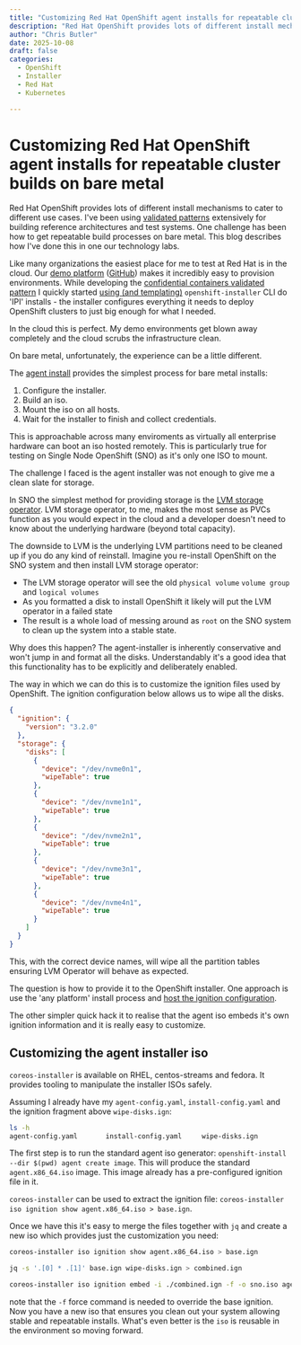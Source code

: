 ```yaml
---
title: "Customizing Red Hat OpenShift agent installs for repeatable cluster builds on bare metal"
description: "Red Hat OpenShift provides lots of different install mechanisms to cater to different use cases. I've been using [validated patterns](https://validatedpatterns.io/patterns/) extensively for building reference architectures and test systems. One challenge has been how to get repeatable build processes on bare metal. This blog describes how I've done this in one our technology labs."
author: "Chris Butler"
date: 2025-10-08
draft: false
categories:
  - OpenShift
  - Installer
  - Red Hat
  - Kubernetes

---
```


# Customizing Red Hat OpenShift agent installs for repeatable cluster builds on bare metal

Red Hat OpenShift provides lots of different install mechanisms to cater to different use cases. 
I've been using [validated patterns](https://validatedpatterns.io/patterns/) extensively for building reference architectures and test systems. One challenge has been how to get repeatable build processes on bare metal. This blog describes how I've done this in one our technology labs.

<!-- more -->


Like many organizations the easiest place for me to test at Red Hat is in the cloud.
Our [demo platform](https://demo.redhat.com/) ([GitHub](https://github.com/rhpds)) makes it incredibly easy to provision environments. 
While developing the [confidential containers validated pattern](https://github.com/validatedpatterns/coco-pattern) I quickly started [using (and templating)](https://github.com/validatedpatterns/coco-pattern/tree/main/rhdp) `openshift-installer` CLI do 'IPI' installs - the installer configures everything it needs to deploy OpenShift clusters to just big enough for what I needed.

In the cloud this is perfect. My demo environments get blown away completely and the cloud scrubs the infrastructure clean.

On bare metal, unfortunately, the experience can be a little different.

The [agent install](https://docs.redhat.com/en/documentation/openshift_container_platform/4.19/html/installing_an_on-premise_cluster_with_the_agent-based_installer/index) provides the simplest process for bare metal installs:

1. Configure the installer.
2. Build an iso.
3. Mount the iso on all hosts.
4. Wait for the installer to finish and collect credentials.

This is approachable across many enviroments as virtually all enterprise hardware can boot an iso hosted remotely. 
This is particularly true for testing on Single Node OpenShift (SNO) as it's only one ISO to mount.

The challenge I faced is the agent installer was not enough to give me a clean slate for storage.

In SNO the simplest method for providing storage is the [LVM storage operator](https://docs.redhat.com/en/documentation/openshift_container_platform/4.19/html/storage/persistent-storage-using-local-storage).
LVM storage operator, to me,  makes the most sense as PVCs function as you would expect in the cloud and a developer doesn't need to know about the underlying hardware (beyond total capacity).

The downside to LVM is the underlying LVM partitions need to be cleaned up if you do any kind of reinstall.
Imagine you re-install OpenShift on the SNO system and then install LVM storage operator:

- The LVM storage operator will see the old `physical volume` `volume group` and `logical volumes`
- As you formatted a disk to install OpenShift it likely will put the LVM operator in a failed state
- The result is a whole load of messing around as `root` on the SNO system to clean up the system into a stable state.

Why does this happen? The agent-installer is inherently conservative and won't jump in and format all the disks. Understandably it's a good idea that this functionality has to be explicitly and deliberately enabled.

The way in which we can do this is to customize the ignition files used by OpenShift.
The ignition configuration below allows us to wipe all the disks.

```json
{
  "ignition": {
    "version": "3.2.0"
  },
  "storage": {
    "disks": [
      {
        "device": "/dev/nvme0n1",
        "wipeTable": true
      },
      {
        "device": "/dev/nvme1n1",
        "wipeTable": true
      },
      {
        "device": "/dev/nvme2n1",
        "wipeTable": true
      },
      {
        "device": "/dev/nvme3n1",
        "wipeTable": true
      },
      {
        "device": "/dev/nvme4n1",
        "wipeTable": true
      }
    ]
  }
}
```

This, with the correct device names, will wipe all the partition tables ensuring LVM Operator will behave as expected.

The question is how to provide it to the OpenShift installer. One approach is use the 'any platform' install process and [host the ignition configuration](https://docs.redhat.com/en/documentation/openshift_container_platform/4.19/html/installing_on_any_platform/installing-platform-agnostic#installation-user-infra-generate-k8s-manifest-ignition_installing-platform-agnostic).

The other simpler quick hack it to realise that the agent iso embeds it's own ignition information and it is really easy to customize.

## Customizing the agent installer iso
`coreos-installer` is available on RHEL, centos-streams and fedora. It provides tooling to manipulate the installer ISOs safely.

Assuming I already have my `agent-config.yaml`, `install-config.yaml` and the ignition fragment above `wipe-disks.ign`:
```bash
ls -h 
agent-config.yaml       install-config.yaml     wipe-disks.ign
```

The first step is to run the standard agent iso generator: `openshift-install --dir $(pwd) agent create image`. This will produce the standard `agent.x86_64.iso` image. This image already has a pre-configured ignition file in it.

`coreos-installer` can be used to extract the ignition file: `coreos-installer iso ignition show agent.x86_64.iso > base.ign`.

Once we have this it's easy to merge the files together with `jq` and create a new iso which provides just the customization you need:

```bash
coreos-installer iso ignition show agent.x86_64.iso > base.ign

jq -s '.[0] * .[1]' base.ign wipe-disks.ign > combined.ign

coreos-installer iso ignition embed -i ./combined.ign -f -o sno.iso agent.x86_64.iso
```
note that the `-f` force command is needed to override the base ignition. Now you have a new iso that ensures you clean out your system allowing stable and repeatable installs. What's even better is the `iso` is reusable in the environment so moving forward.






